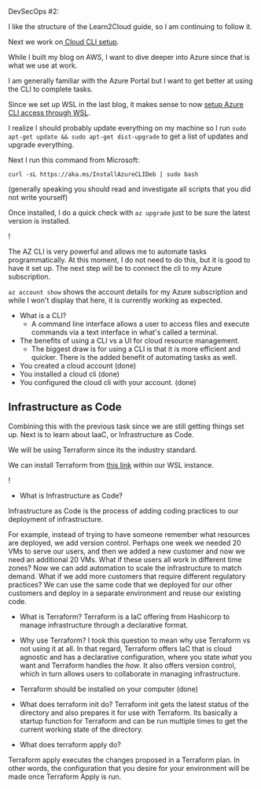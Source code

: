 DevSecOps #2:

I like the structure of the Learn2Cloud guide, so I am continuing to follow it.

Next we work on[ Cloud CLI setup](https://learntocloud.guide/phase1/cli).

While I built my blog on AWS, I want to dive deeper into Azure since that is what we use at work.

I am generally familiar with the Azure Portal but I want to get better at using the CLI to complete tasks.

Since we set up WSL in the last blog, it makes sense to now [setup Azure CLI access through WSL](https://learn.microsoft.com/en-us/cli/azure/install-azure-cli-linux?pivots=apt).

I realize I should probably update everything on my machine so I run ```sudo apt-get update && sudo apt-get dist-upgrade``` to get a list of updates and upgrade everything.

Next I run this command from Microsoft:

``` curl -sL https://aka.ms/InstallAzureCLIDeb | sudo bash ``` 

(generally speaking you should read and investigate all scripts that you did not write yourself)

Once installed, I do a quick check with `az upgrade` just to be sure the latest version is installed.

!

The AZ CLI is very powerful and allows me to automate tasks programmatically. At this moment, I do not need to do this, but it is good to have it set up. The next step will be to connect the cli to my Azure subscription.

`az account show` shows the account details for my Azure subscription and while I won't display that here, it is currently working as expected.

- What is a CLI?
	- A command line interface allows a user to access files and execute commands via a text interface in what's called a terminal. 
- The benefits of using a CLI vs a UI for cloud resource management.
	-  The biggest draw is for using a CLI is that it is more efficient and quicker. There is the added benefit of automating tasks as well.
- You created a cloud account (done)
- You installed a cloud cli (done)
- You configured the cloud cli with your account. (done)

## Infrastructure as Code

Combining this with the previous task since we are still getting things set up. Next is to learn about IaaC, or Infrastructure as Code.

We will be using Terraform since its the industry standard.

We can install Terraform from [this link](https://developer.hashicorp.com/terraform/install) within our WSL instance.

!

- What is Infrastructure as Code?

Infrastructure as Code is the process of adding coding practices to our deployment of infrastructure. 

For example, instead of trying to have someone remember what resources are deployed, we add version control. Perhaps one week we needed 20 VMs to serve our users, and then we added a new customer and now we need an additional 20 VMs. What if these users all work in different time zones? Now we can add automation to scale the infrastructure to match demand. What if we add more customers that require different regulatory practices? We can use the same code that we deployed for our other customers and deploy in a separate environment and reuse our existing code. 

- What is Terraform?
Terraform is a IaC offering from Hashicorp to manage infrastructure through a declarative format. 

- Why use Terraform?
I took this question to mean why use Terraform vs not using it at all. In that regard, Terraform offers IaC that is cloud agnostic and has a declarative configuration, where you state _what_ you want and Terraform handles the _how_. It also offers version control, which in turn allows users to collaborate in managing infrastructure.
- Terraform should be installed on your computer (done)
- What does terraform init do?
Terraform init gets the latest status of the directory and also prepares it for use with Terraform. Its basically a startup function for Terraform and can be run multiple times to get the current working state of the directory.

- What does terraform apply do?

Terraform apply executes the changes proposed in a Terraform plan. In other words, the configuration that you desire for your environment will be made once Terraform Apply is run.




